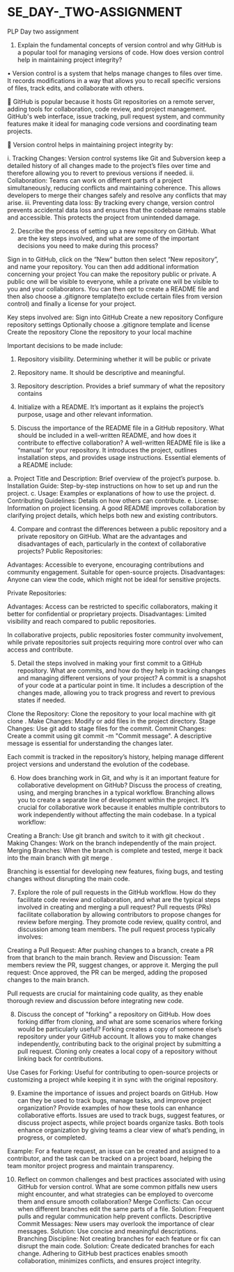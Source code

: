 # SE_DAY-_TWO-ASSIGNMENT
PLP Day two assignment
1.	Explain the fundamental concepts of version control and why GitHub is a popular tool for managing versions of code. How does version control help in maintaining project integrity?

•	            Version control is a system that helps manage changes to files over time. It     records modifications in a way that allows you to recall specific versions of files, track    edits, and collaborate with others.    

	GitHub is popular because it hosts Git repositories on a remote server, adding tools for      collaboration, code review, and project management. GitHub's web interface, issue tracking, pull request system, and community features make it ideal for managing code versions and coordinating team projects.

	Version control helps in maintaining project integrity by:  

i.	Tracking Changes: Version control systems like Git and Subversion keep a detailed history of all changes made to the project’s files over time and therefore allowing you to revert to previous versions if needed.
ii.	Collaboration: Teams can work on different parts of a project simultaneously, reducing conflicts and maintaining coherence. This allows developers to merge their changes safely and resolve any conflicts that may arise.
iii.	Preventing data loss: By tracking every change, version control prevents accidental data loss and ensures that the codebase remains stable and accessible. This protects the project from unintended damage.

2.	Describe the process of setting up a new repository on GitHub. What are the key steps involved, and what are some of the important decisions you need to make during this process?

Sign in to GitHub, click on the “New” button then select “New repository”, and name your repository. You can then add additional information concerning your project
You can make the repository public or private. A public one will be visible to everyone, while a private one will be visible to you and your collaborators. 
You can then opt to create a README file and then also choose a .gitignore template(to exclude certain files from version control) and finally a license for your project.

Key steps involved are: 
Sign into GitHub
Create a new repository 
Configure repository settings
Optionally choose a .gitignore template and license
Create the repository
Clone the repository to your local machine 

Important decisions to be made include: 
1.	Repository visibility. Determining whether it will be public or private
2.	Repository name. It should be descriptive and meaningful.
3.	Repository description. Provides a brief summary of what the repository contains
4.	Initialize with a README. It’s important as it explains the project’s purpose, usage and other relevant information.


3.	Discuss the importance of the README file in a GitHub repository. What should be included in a well-written README, and how does it contribute to effective collaboration?
A well-written README file is like a “manual” for your repository. It introduces the project, outlines installation steps, and provides usage instructions.
 Essential elements of a README include:

a.	Project Title and Description: Brief overview of the project’s purpose.
b.	Installation Guide: Step-by-step instructions on how to set up and run the project.
c.	Usage: Examples or explanations of how to use the project.
d.	Contributing Guidelines: Details on how others can contribute.
e.	License: Information on project licensing.
A good README improves collaboration by clarifying project details, which helps both new and existing contributors.

4.	Compare and contrast the differences between a public repository and a private repository on GitHub. What are the advantages and disadvantages of each, particularly in the context of collaborative projects?
Public Repositories:

Advantages: Accessible to everyone, encouraging contributions and community engagement. Suitable for open-source projects.
Disadvantages: Anyone can view the code, which might not be ideal for sensitive projects.

Private Repositories:

Advantages: Access can be restricted to specific collaborators, making it better for confidential or proprietary projects.
Disadvantages: Limited visibility and reach compared to public repositories.

In collaborative projects, public repositories foster community involvement, while private repositories suit projects requiring more control over who can access and contribute.



5.	Detail the steps involved in making your first commit to a GitHub repository. What are commits, and how do they help in tracking changes and managing different versions of your project?
A commit is a snapshot of your code at a particular point in time. It includes a description of the changes made, allowing you to track progress and revert to previous states if needed.

Clone the Repository: Clone the repository to your local machine with git clone <repository-url>.
Make Changes: Modify or add files in the project directory.
Stage Changes: Use git add <file-name> to stage files for the commit.
Commit Changes: Create a commit using git commit -m "Commit message". A descriptive message is essential for understanding the changes later.

Each commit is tracked in the repository’s history, helping manage different project versions and understand the evolution of the codebase.


6.	How does branching work in Git, and why is it an important feature for collaborative development on GitHub? Discuss the process of creating, using, and merging branches in a typical workflow.
Branching allows you to create a separate line of development within the project. It’s crucial for collaborative work because it enables multiple contributors to work independently without affecting the main codebase. In a typical workflow:

Creating a Branch: Use git branch <branch-name> and switch to it with git checkout <branch-name>.
Making Changes: Work on the branch independently of the main project.
Merging Branches: When the branch is complete and tested, merge it back into the main branch with git merge <branch-name>.

Branching is essential for developing new features, fixing bugs, and testing changes without disrupting the main code.

7.	Explore the role of pull requests in the GitHub workflow. How do they facilitate code review and collaboration, and what are the typical steps involved in creating and merging a pull request?
Pull requests (PRs) facilitate collaboration by allowing contributors to propose changes for review before merging. They promote code review, quality control, and discussion among team members. The pull request process typically involves:

Creating a Pull Request: After pushing changes to a branch, create a PR from that branch to the main branch.
Review and Discussion: Team members review the PR, suggest changes, or approve it.
Merging the pull request: Once approved, the PR can be merged, adding the proposed changes to the main branch.

Pull requests are crucial for maintaining code quality, as they enable thorough review and discussion before integrating new code.


8.	Discuss the concept of "forking" a repository on GitHub. How does forking differ from cloning, and what are some scenarios where forking would be particularly useful?
Forking creates a copy of someone else’s repository under your GitHub account. It allows you to make changes independently, contributing back to the original project by submitting a pull request. Cloning only creates a local copy of a repository without linking back for contributions. 

Use Cases for Forking: Useful for contributing to open-source projects or customizing a project while keeping it in sync with the original repository.


9.	Examine the importance of issues and project boards on GitHub. How can they be used to track bugs, manage tasks, and improve project organization? Provide examples of how these tools can enhance collaborative efforts.
Issues are used to track bugs, suggest features, or discuss project aspects, while project boards organize tasks. Both tools enhance organization by giving teams a clear view of what’s pending, in progress, or completed.

Example: For a feature request, an issue can be created and assigned to a contributor, and the task can be tracked on a project board, helping the team monitor project progress and maintain transparency.


10.	Reflect on common challenges and best practices associated with using GitHub for version control. What are some common pitfalls new users might encounter, and what strategies can be employed to overcome them and ensure smooth collaboration?
Merge Conflicts: Can occur when different branches edit the same parts of a file. Solution: Frequent pulls and regular communication help prevent conflicts.
Descriptive Commit Messages: New users may overlook the importance of clear messages. Solution: Use concise and meaningful descriptions.
Branching Discipline: Not creating branches for each feature or fix can disrupt the main code. Solution: Create dedicated branches for each change.
Adhering to GitHub best practices enables smooth collaboration, minimizes conflicts, and ensures project integrity.

